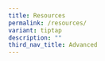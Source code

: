 ```yaml
---
title: Resources
permalink: /resources/
variant: tiptap
description: ""
third_nav_title: Advanced
---
```

